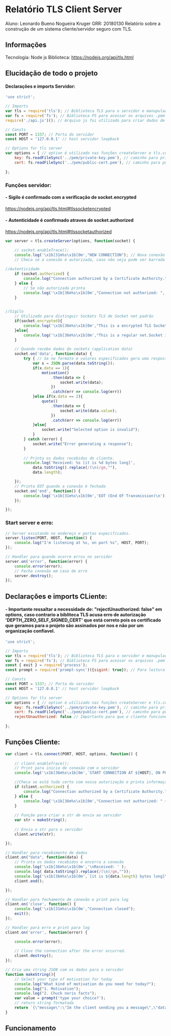 # Relatório TLS Client Server
Aluno: Leonardo Bueno Nogueira Kruger GRR: 20180130
Relatório sobre a construção de um sistema cliente/servidor seguro com TLS. 

## Informações
Tecnologia: Node js
Biblioteca: https://nodejs.org/api/tls.html
## Elucidação de todo o projeto 
#### Declarações e imports Servidor:
~~~javascript
'use strict';

// Imports
var tls = require('tls'); // Biblioteca TLS para o servidor e manupulação de sockets
var fs = require('fs'); // Biblioteca FS para acessar os arquivos .pem
require('./api.js')(); // Arquivo js foi utilizado para criar dados de resposta para enviar

// Consts
const PORT = 1337; // Porta do servidor
const HOST = '127.0.0.1' // host servidor loopback

// Options for tls server
var options = { // option é utilizado nas funções createServer e tls.connect
    key: fs.readFileSync('../pem/private-key.pem'), // caminho para private key
    cert: fs.readFileSync('../pem/public-cert.pem'), // caminho para public cert
    
};
~~~
### Funções servidor:
#### - **Sigilo é confirmado com a verificação de socket.encrypted**
https://nodejs.org/api/tls.html#tlssocketencrypted
#### - **Autenticidade é confirmado atraves de socket.authorized** 
https://nodejs.org/api/tls.html#tlssocketauthorized

~~~ javascript
var server = tls.createServer(options, function(socket) {

    // socket.enableTrace();
    console.log('\x1b[31m%s\x1b[0m',"NEW CONNECTION"); // Nova conexão
    // Checa se a conesão é autorizada, caso não seja pode ser barrada aqui
    
//Autenticidade    
    if (socket.authorized) { 
        console.log("Connection authorized by a Certificate Authority.");
    } else {
        // Se não autorizada printa 
        console.log('\x1b[36m%s\x1b[0m',"Connection not authorized: ", socket.authorizationError)
    }

    
//Sigilo
    // Utilizado para distinguir Sockets TLS de Socket net padrão
    if(socket.encrypted){
        console.log('\x1b[36m%s\x1b[0m',"This is a encrypted TLS Socket instance");
    }else{
        console.log('\x1b[36m%s\x1b[0m',"This is a regular net.Socket instance");
    }

    // Quando recebe dados do sockets (application data)
    socket.on('data', function(data) {
        try { // Se no formato e valores especificados gera uma resposta vinda do 'api.js'
            var x = JSON.parse(data.toString());
            if(x.data == 1){
                motivation()
                    .then(data => {
                        socket.write(data);
                    })
                    .catch(err => console.log(err))
            }else if(x.data == 2){
                quote()
                    .then(data => {
                        socket.write(data.value);
                    })
                    .catch(err => console.log(err))
            }else{
                socket.write("Selected option is invalid");    
            }    
        } catch (error) {
            socket.write("Error generating a response");
        }
        
        // Printa os dados recebidos do cliente.
        console.log('Received: %s [it is %d bytes long]',
            data.toString().replace(/(\n)/gm,""),
            data.length);

    });
    // Printa EOT quando a conexão é fechada
    socket.on('end', function() {
        console.log('\x1b[31m%s\x1b[0m','EOT (End Of Transmission)\n');
    });

});
~~~
### Start server e erro:
~~~ javascript
// Server escutando no endereço e portas especificados.
server.listen(PORT, HOST, function() {
    console.log("I'm listening at %s, on port %s", HOST, PORT);
});

// Handler para quando ocorre erros no servidor
server.on('error', function(error) {
    console.error(error);
    // Fecha conexão em caso de erro
    server.destroy();
});

~~~

## Declarações e imports CLiente:
#### - **Importante ressaltar a necessidade de: "rejectUnauthorized: false" em options, caso contrario a bibliteca TLS acusa erro de autorização 'DEPTH_ZERO_SELF_SIGNED_CERT' que está correto pois os certificado que geramos para o projeto são assinados por nos e não por um organização confiavel.**
~~~ javascript
'use strict';

// Imports
var tls = require('tls'); // Biblioteca TLS para o servidor e manupulação de sockets
var fs = require('fs'); // Biblioteca FS para acessar os arquivos .pem
const { exit } = require('process');
const prompt = require('prompt-sync')({sigint: true}); // Para leitura de input teclado

// Consts
const PORT = 1337; // Porta do servidor
const HOST = '127.0.0.1' // host servidor loopback

// Options for tls server
var options = { // option é utilizado nas funções createServer e tls.connect
    key: fs.readFileSync('../pem/private-key.pem'), // caminho para private key
    cert: fs.readFileSync('../pem/public-cert.pem'), // caminho para public cert
    rejectUnauthorized: false // Importante para que o cliente funcione, caso contrario socket reclama de SELF_SIGNED_CERTIFICATE
    
};
~~~
## Funções Cliente:
~~~ javascript
var client = tls.connect(PORT, HOST, options, function() {
    
    // client.enableTrace();
    // Print para inicio de conexão com o servidor
    console.log('\x1b[36m%s\x1b[0m',`START CONNECTION AT ${HOST}, ON PORT ${PORT}`);

    //Checa se está tudo certo com nossa autorização e printa informação
    if (client.authorized) {
        console.log("Connection authorized by a Certificate Authority.");
    } else {
        console.log('\x1b[36m%s\x1b[0m',"Connection not authorized: " + client.authorizationError)
    }
    
    // Função para criar a str de envio ao servidor
    var str = makeString();
    
    // Envia a str para o servidor
    client.write(str);        

});

// Handler para recebimento de dados
client.on("data", function(data) {
    // Printa os dados recebidos e encerra a conexão
    console.log('\x1b[36m%s\x1b[0m','\nReceived: ' );
    console.log( data.toString().replace(/(\n)/gm,""));
    console.log('\x1b[36m%s\x1b[0m',`[it is ${data.length} bytes long]\n`);
    client.end();

});

// Handler para fechamento de conexão e print para log
client.on('close', function() {
    console.log('\x1b[31m%s\x1b[0m',"Connection closed");
    exit();
});

// Handler para erro e print para log
client.on('error', function(error) {

    console.error(error);
    
    // Close the connection after the error occurred.
    client.destroy();
});

// Cria uma string JSON com os dados para o servidor 
function makeString(){
    // Select your type of motivation for today
    console.log("What kind of motivation do you need for today?");
    console.log("1. Motivation");
    console.log("2. Chuck noris facts");
    var value = prompt('type your choice?');
    // return string formatada
    return `{\"message\":\"Im the client sending you a message\",\"data\":${value}}`;
}

~~~

## Funcionamento
